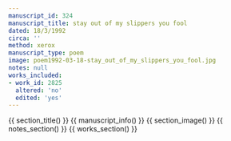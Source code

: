```yaml
---
manuscript_id: 324
manuscript_title: stay out of my slippers you fool
dated: 18/3/1992
circa: ''
method: xerox
manuscript_type: poem
image: poem1992-03-18-stay_out_of_my_slippers_you_fool.jpg
notes: null
works_included:
- work_id: 2825
  altered: 'no'
  edited: 'yes'
---
```


{{ section_title() }}
{{ manuscript_info() }}
{{ section_image() }}
{{ notes_section() }}
{{ works_section() }}
